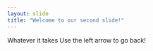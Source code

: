 ```yaml
---
layout: slide
title: "Welcome to our second slide!"
---
```

Whatever it takes
Use the left arrow to go back!
